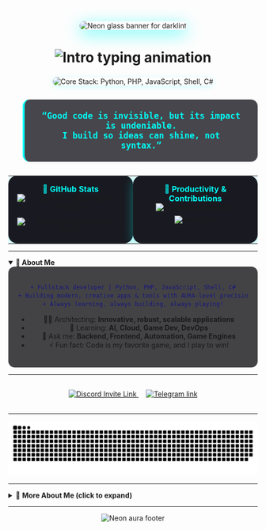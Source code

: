 <!-- ========================= AURA STYLE | NEON DEV OVERVIEW ========================= -->
<p align="center">
  <img src="https://raw.githubusercontent.com/darklint/darklint/main/assets/banner-neon-glass.gif"
    alt="Neon glass banner for darklint"
    style="max-width: 100%; border-radius: 24px; box-shadow: 0 8px 32px #00fff7aa;" />
</p>

<div align="center" style="margin-bottom: 1.6em;">
  <h1>
    <img src="https://readme-typing-svg.demolab.com?font=Fira+Code&size=32&pause=1000&color=00FFF7&center=true&vCenter=true&width=435&lines=Hi+%F0%9F%91%8B+I'm+darklint;Welcome+to+my+GitHub+Universe!" alt="Intro typing animation">
  </h1>
</div>

<!-- ========================= CORE STACK ICONS ========================= -->
<div align="center" style="margin-bottom: 2em;">
  <img src="https://skillicons.dev/icons?i=python,php,javascript,bash,cs&theme=dark" alt="Core Stack: Python, PHP, JavaScript, Shell, C#" style="width: 360px; border-radius: 14px; box-shadow: 0 2px 12px #00fff733;">
</div>

<!-- ========================= DEVELOPER QUOTE ========================= -->
<div align="center" style="max-width: 560px; margin: 0 auto 2em auto;">
  <blockquote style="font-size:1.22em;color:#00FFF7;font-family:'Fira Code',monospace;border-left:4px solid #00FFF7;background:#191A21cc;padding:1.35em 1.8em 1.35em 1.8em;border-radius:14px;">
    <b>“Good code is invisible, but its impact is undeniable.<br>
    I build so ideas can shine, not syntax.”</b>
  </blockquote>
</div>

<!-- ========================= GITHUB STATS SECTION ========================= -->
<div align="center">
  <table>
    <tr>
      <td align="center" valign="top" width="49%" style="background: #191A21; border-radius: 18px; box-shadow: 0 4px 20px #00fff766; padding: 1.25em;">
        <b style="color:#00FFF7;font-size:1.14em;">💎 GitHub Stats</b><br>
        <img src="https://github-readme-stats.vercel.app/api?username=darklint&show_icons=true&theme=transparent" alt="darklint's GitHub stats overview" height="145" style="margin-bottom:14px;"/><br>
        <img src="https://github-readme-stats.vercel.app/api/top-langs/?username=darklint&size_weight=0.5&count_weight=0.5" alt="Top languages used by darklint" height="108"/>
      </td>
      <td align="center" valign="top" width="49%" style="background: #191A21; border-radius: 18px; box-shadow: 0 4px 20px #00fff766; padding: 1.25em;">
        <b style="color:#00FFF7;font-size:1.14em;">🚀 Productivity & Contributions</b><br>
        <img src="https://github-profile-summary-cards.vercel.app/api/cards/productive-time?username=darklint&theme=tokyonight" alt="Productive Time stats" height="145" style="margin-bottom:8px;"/>
        <img src="https://github-profile-summary-cards.vercel.app/api/cards/stats?username=darklint&theme=tokyonight" alt="Stats Card" height="145"/><br>
      </td>
    </tr>
  </table>
</div>

---

<!-- ========================= ABOUT ME ========================= -->
<details open>
<summary><b>👾 About Me</b></summary>

<div align="center" style="background: #161619cc; border-radius: 13px; padding: 1.4em 1.4em 1.2em 1.4em; max-width: 600px; margin: 0 auto;">
  
```diff
+ Fullstack developer | Python, PHP, JavaScript, Shell, C#
+ Building modern, creative apps & tools with AURA-level precision.
+ Always learning, always building, always playing!
```
  
- 🧑‍💻 Architecting: **Innovative, robust, scalable applications**
- 🌱 Learning: **AI, Cloud, Game Dev, DevOps**
- 💬 Ask me: **Backend, Frontend, Automation, Game Engines**
- ⚡ Fun fact: Code is my favorite game, and I play to win!

</div>
</details>

---

<!-- ========================= CONTACTS & NETWORKS ========================= -->
<div align="center" style="margin-top: 2.2em; margin-bottom:2.2em;">
  <a href="https://discord.gg/yourdiscord" style="margin-right:15px;">
    <img src="https://img.shields.io/badge/Discord-darklint-%237289da?style=for-the-badge&logo=discord&logoColor=white" alt="Discord Invite Link"/>
  </a>
  <a href="https://t.me/yourtelegram">
    <img src="https://img.shields.io/badge/Telegram-%2326A5E4?style=for-the-badge&logo=telegram&logoColor=white" alt="Telegram link"/>
  </a>
</div>

---

<!-- ========================= FUN CONTRIBUTION SNAKE ========================= -->
<div align="center">
  <img src="https://raw.githubusercontent.com/Platane/snk/output/github-contribution-grid-snake-dark.svg" alt="Animated contribution snake graph" />
</div>

---

<!-- ========================= MORE ABOUT ME ========================= -->
<details>
  <summary>📝 <b> More About Me (click to expand)</b></summary>

- 👾 Favorite language: **Python, JavaScript, C#**
- 🎨 Love for: **Backend, Game Development, UI/UX, Tooling**
- 🧩 Always experimenting with **frameworks, APIs, automation**
- 🕹️ Pixel Art + Retro Games enthusiast!
- ⚡ Always open for collaboration & new challenges!
</details>

---

<p align="center">
  <img src="https://capsule-render.vercel.app/api?type=waving&color=00fff7&height=120&section=footer" alt="Neon aura footer"/>
</p>
